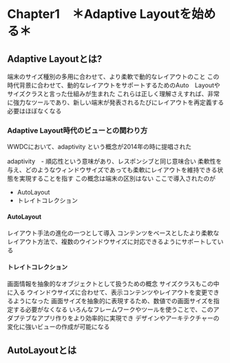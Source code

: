 # Chapter1　＊Adaptive Layoutを始める＊

## Adaptive Layoutとは?

端末のサイズ種別の多用に合わせて、より柔軟で動的なレイアウトのこと
この時代背景に合わせて、動的なレイアウトをサポートするためのAuto　Layoutやサイズクラスと言った仕組みが生まれた
これらは正しく理解さえすれば、非常に強力なツールであり、新しい端末が発表されるたびにレイアウトを再定義する必要はほぼなくなる

### Adaptive Layout時代のビューとの関わり方

WWDCにおいて、adaptivity という概念が2014年の時に提唱された

adaptivity　- 順応性という意味があり、レスポンシブと同じ意味合い
柔軟性を与え、どのようなウィンドウサイズであっても柔軟にレイアウトを維持できる状態を実現することを指す
この概念は端末の区別はない
ここで導入されたのが

- AutoLayout
- トレイトコレクション

#### AutoLayout

レイアウト手法の進化の一つとして導入
コンテンツをベースとしたより柔軟なレイアウト方法で、複数のウインドウサイズに対応できるようにサポートしている

#### トレイトコレクション

画面情報を抽象的なオブジェクトとして扱うための概念
サイズクラスもこの中に入る
ウインドウサイズに合わせて、表示コンテンツやレイアウトを変更できるようになった
画面サイズを抽象的に表現するため、数値での画面サイズを指定する必要がなくなる
いろんなフレームワークやツールを使うことで、このアダプテブなアプリ作りをより効率的に実現でき
デザインやアーキテクチャーの変化に強いビューの作成が可能になる


## AutoLayoutとは
